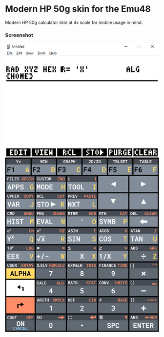 # Modern HP 50g skin for the Emu48

Modern HP 50g calculator skin at 4x scale for mobile usage in mind.

### Screenshot

![alt text](./img/screenshot.png)
